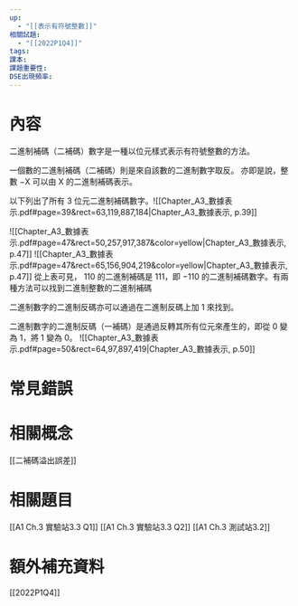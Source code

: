 ```yaml
---
up:
  - "[[表示有符號整數​]]"
相關試題:
  - "[[2022P1Q4]]"
tags: 
課本: 
課題重要性: 
DSE出現頻率:
---
```

# 內容
二進制補碼（二補碼）數字是一種以位元樣式表示有符號整數的方法。

一個數的二進制補碼（二補碼）則是來自該數的二進制數字取反。
亦即是說，整數 −X 可以由 X 的二進制補碼表示。

以下列出了所有 3 位元二進制補碼數字。![[Chapter_A3_數據表示.pdf#page=39&rect=63,119,887,184|Chapter_A3_數據表示, p.39]]

![[Chapter_A3_數據表示.pdf#page=47&rect=50,257,917,387&color=yellow|Chapter_A3_數據表示, p.47]]
![[Chapter_A3_數據表示.pdf#page=47&rect=65,156,904,219&color=yellow|Chapter_A3_數據表示, p.47]]
從上表可見， 110 的二進制補碼是 111，即 −110 的二進制補碼數字。有兩種方法可以找到二進制整數的二進制補碼

二進制數字的二進制反碼亦可以通過在二進制反碼上加 1 來找到。

二進制數字的二進制反碼（一補碼）是通過反轉其所有位元來產生的，即從 0 變為 1，將 1 變為 0。
![[Chapter_A3_數據表示.pdf#page=50&rect=64,97,897,419|Chapter_A3_數據表示, p.50]]


# 常見錯誤
# 相關概念
[[二補碼溢出誤差​]]
# 相關題目
[[A1 Ch.3 實驗站3.3 Q1]]
	[[A1 Ch.3 實驗站3.3 Q2]]
[[A1 Ch.3 測試站3.2]]
# 額外補充資料

[[2022P1Q4]]
